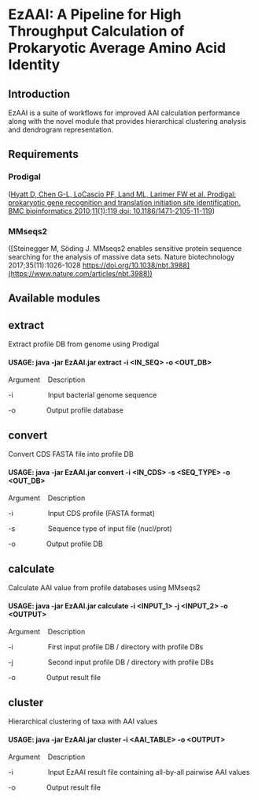 # EzAAI: A Pipeline for High Throughput Calculation of Prokaryotic Average Amino Acid Identity
## Introduction
EzAAI is a suite of workflows for improved AAI calculation performance along with the novel module that provides hierarchical clustering analysis and dendrogram representation.

## Requirements
### Prodigal 

([Hyatt D, Chen G-L, LoCascio PF, Land ML, Larimer FW et al. Prodigal: prokaryotic gene recognition and translation initiation site identification. BMC bioinformatics 2010;11(1):119 doi: 10.1186/1471-2105-11-119](https://bmcbioinformatics.biomedcentral.com/articles/10.1186/1471-2105-11-119))

### MMseqs2 

([Steinegger M, Söding J. MMseqs2 enables sensitive protein sequence searching for the analysis of massive data sets. Nature biotechnology 2017;35(11):1026-1028 https://doi.org/10.1038/nbt.3988](https://www.nature.com/articles/nbt.3988))

## Available modules
## extract	
Extract profile DB from genome using Prodigal

#### USAGE: java -jar EzAAI.jar extract -i <IN_SEQ> -o <OUT_DB>

Argument
&nbsp;&nbsp;
Description

-i
&nbsp;&nbsp;&nbsp;&nbsp;&nbsp;&nbsp;&nbsp;&nbsp;&nbsp;&nbsp;&nbsp;&nbsp;&nbsp;&nbsp;&nbsp;&nbsp;
Input bacterial genome sequence

-o
&nbsp;&nbsp;&nbsp;&nbsp;&nbsp;&nbsp;&nbsp;&nbsp;&nbsp;&nbsp;&nbsp;&nbsp;&nbsp;&nbsp;
Output profile database

## convert	
Convert CDS FASTA file into profile DB

#### USAGE: java -jar EzAAI.jar convert -i <IN_CDS> -s <SEQ_TYPE> -o <OUT_DB>

Argument
&nbsp;&nbsp;
Description

-i
&nbsp;&nbsp;&nbsp;&nbsp;&nbsp;&nbsp;&nbsp;&nbsp;&nbsp;&nbsp;&nbsp;&nbsp;&nbsp;&nbsp;&nbsp;&nbsp;
Input CDS profile (FASTA format)

-s
&nbsp;&nbsp;&nbsp;&nbsp;&nbsp;&nbsp;&nbsp;&nbsp;&nbsp;&nbsp;&nbsp;&nbsp;&nbsp;&nbsp;&nbsp;
Sequence type of input file (nucl/prot)

-o
&nbsp;&nbsp;&nbsp;&nbsp;&nbsp;&nbsp;&nbsp;&nbsp;&nbsp;&nbsp;&nbsp;&nbsp;&nbsp;&nbsp;
Output profile DB

## calculate	
Calculate AAI value from profile databases using MMseqs2

####  USAGE: java -jar EzAAI.jar calculate -i <INPUT_1> -j <INPUT_2> -o \<OUTPUT>
  
Argument
&nbsp;&nbsp;
Description

-i
&nbsp;&nbsp;&nbsp;&nbsp;&nbsp;&nbsp;&nbsp;&nbsp;&nbsp;&nbsp;&nbsp;&nbsp;&nbsp;&nbsp;&nbsp;&nbsp;
First input profile DB / directory with profile DBs

-j
&nbsp;&nbsp;&nbsp;&nbsp;&nbsp;&nbsp;&nbsp;&nbsp;&nbsp;&nbsp;&nbsp;&nbsp;&nbsp;&nbsp;&nbsp;&nbsp;
Second input profile DB / directory with profile DBs

-o
&nbsp;&nbsp;&nbsp;&nbsp;&nbsp;&nbsp;&nbsp;&nbsp;&nbsp;&nbsp;&nbsp;&nbsp;&nbsp;&nbsp;
Output result file

## cluster	
Hierarchical clustering of taxa with AAI values

####  USAGE: java -jar EzAAI.jar cluster -i <AAI_TABLE> -o \<OUTPUT>

Argument
&nbsp;&nbsp;
Description

-i
&nbsp;&nbsp;&nbsp;&nbsp;&nbsp;&nbsp;&nbsp;&nbsp;&nbsp;&nbsp;&nbsp;&nbsp;&nbsp;&nbsp;&nbsp;&nbsp;
Input EzAAI result file containing all-by-all pairwise AAI values

-o
&nbsp;&nbsp;&nbsp;&nbsp;&nbsp;&nbsp;&nbsp;&nbsp;&nbsp;&nbsp;&nbsp;&nbsp;&nbsp;&nbsp;
Output result file
